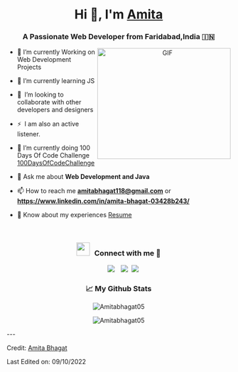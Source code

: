 <h1 align="center">Hi 👋, I'm <a href="https://github.com/Amitabhagat05" target="blank">
Amita</a></h1>
<h3 align="center">A Passionate Web Developer from Faridabad,India &#127470;&#127475</h3>





<a target="_blank" align="center">
  <img align="right" top="200" height="250" width="300" alt="GIF" src="https://media.giphy.com/media/SWoSkN6DxTszqIKEqv/giphy.gif">
</a>

- 🔭 I’m currently Working on Web Development Projects
- 🌱 I’m currently learning JS
- 👯 I’m looking to collaborate with other developers and designers 
- ⚡ I am also an active listener. 
- 🌱 I’m currently doing 100 Days Of Code Challenge <a href="https://github.com/Amitabhagat05/100DAYSFORCODING" target="blank">100DaysOfCodeChallenge</a>


- 💬 Ask me about **Web Development and Java**

- 📫 How to reach me **amitabhagat118@gmail.com** or **https://www.linkedin.com/in/amita-bhagat-03428b243/**

- 📄 Know about my experiences <a href="" target="blank">Resume</a>
<br/>
<h3 align="center" > <img src="https://media.giphy.com/media/iY8CRBdQXODJSCERIr/giphy.gif" width="30" height="30" style="margin-right: 10px;">Connect with me 🤝 </h3>

<p align="center">

 <div align="center"  class="icons-social" style="margin-left: 10px;">
        <a style="margin-left: 10px;"  target="_blank" href="https://www.linkedin.com/in/amita-bhagat-03428b243/">
			<img src="https://img.icons8.com/doodle/40/000000/linkedin--v2.png"></a>
        <a style="margin-left: 10px;" target="_blank" href="https://github.com/Amitabhagat05">
		<img src="https://img.icons8.com/doodle/40/000000/github--v1.png"></a>
		<a style="margin-left: 5px;" target="_blank" href="">
					<img src="https://img.icons8.com/plasticine/0.5x/resume.png" ></a>
      </div>

</p>
<h3 align="center">📈 My Github Stats</h3>

<p align="center"> <img src="https://github-readme-stats.vercel.app/api?username=Amitabhagat05&show_icons=true&theme=gotham" alt="Amitabhagat05" />
<p align="center"><img align="center" src="https://github-readme-streak-stats.herokuapp.com/?user=Amitabhagat05" alt="Amitabhagat05" /></p>
---

Credit: [Amita Bhagat](https://github.com/Amitabhagat05)

Last Edited on: 09/10/2022
